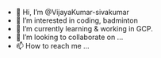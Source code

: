 - 👋 Hi, I’m @VijayaKumar-sivakumar
- 👀 I’m interested in coding, badminton
- 🌱 I’m currently learning & working in GCP.
- 💞️ I’m looking to collaborate on ...
- 📫 How to reach me ...

<!---
VijayaKumar-sivakumar/VijayaKumar-sivakumar is a ✨ special ✨ repository because its `README.md` (this file) appears on your GitHub profile.
You can click the Preview link to take a look at your changes.
--->
